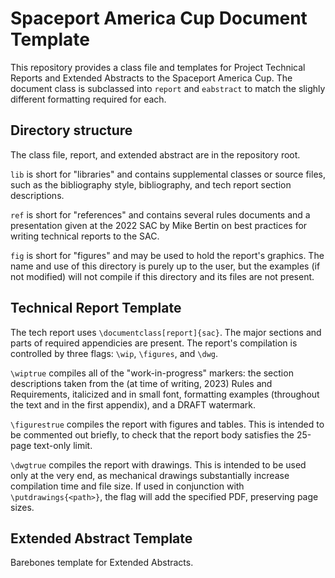 # Spaceport America Cup Document Template
This repository provides a class file and templates for Project Technical
Reports and Extended Abstracts to the Spaceport America Cup. The document class
is subclassed into `report` and `eabstract` to match the slighly different
formatting required for each. 

## Directory structure
The class file, report, and extended abstract are in the repository root.

`lib` is short for "libraries" and contains supplemental classes or source
files, such as the bibliography style, bibliography, and tech report section
descriptions.

`ref` is short for "references" and contains several rules documents and a
presentation given at the 2022 SAC by Mike Bertin on best practices for writing
technical reports to the SAC.

`fig` is short for "figures" and may be used to hold the report's graphics.  The
name and use of this directory is purely up to the user, but the examples (if
not modified) will not compile if this directory and its files are not present.

## Technical Report Template
The tech report uses `\documentclass[report]{sac}`. The major sections and parts
of required appendicies are present. The report's compilation is controlled by
three flags: `\wip`, `\figures`, and `\dwg`.

`\wiptrue` compiles all of the "work-in-progress" markers: the section
descriptions taken from the (at time of writing, 2023) Rules and Requirements,
italicized and in small font, formatting examples (throughout the text and in
the first appendix), and a DRAFT watermark. 

`\figurestrue` compiles the report with figures and tables. This is intended to
be commented out briefly, to check that the report body satisfies the 25-page
text-only limit.

`\dwgtrue` compiles the report with drawings. This is intended to be used only
at the very end, as mechanical drawings substantially increase compilation time
and file size. If used in conjunction with `\putdrawings{<path>}`, the flag will
add the specified PDF, preserving page sizes.

## Extended Abstract Template
Barebones template for Extended Abstracts.
